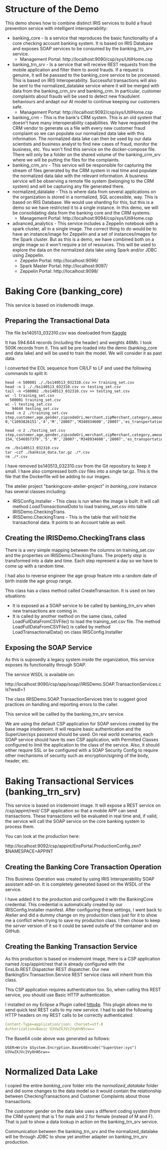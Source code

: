 # Structure of the Demo

This demo shows how to combine distinct IRIS services to build a fraud prevention service with intelligent interoperability:

* banking_core - Is a service that reproduces the basic functionality of a core checking account banking system. It is based on IRIS Database and exposes SOAP services to be consumed by the banking_trn_srv service.
  * Management Portal: http://localhost:9090/csp/sys/UtilHome.csp
* banking_trn_srv - Is a service that will receive REST requests from the mobile application and filter them to avoid frauds. If a request is genuine, it will be passsed to the banking_core service to be processed. This is based on IRIS Interoperability. Successful transactions will also be sent to the normalized_datalake service where it will be merged
with data from the banking_crm_srv and banking_crm. In particular, customer complaints about frauds will be used to detect new fraudulent behaviours and andapt our AI model to continue
keeping our customers safe.
  * Management Portal: http://localhost:9092/csp/sys/UtilHome.csp
* banking_crm - This is the bank's CRM system. This is an old system that doesn't have many interoperability capabilities. 
We have requested the CRM vendor to generate us a file with every new customer fraud complaint so we can populate our 
normalized data lake with this information. The normalized data lake can then be used by our data scientists and business analyst to
find new cases of fraud, monitor the business, etc. You won't find this service on the docker-compose file. There will only be a 
folder on the shared volume of the banking_crm_srv where we will be putting the files for the complaints.
* banking_crm_srv - This service will be responsible for capturing the stream of files generated by the CRM system
in real time and populate the normalized data lake with the relevant information. A business service will be
observing a remote file system (belonging to the CRM system) and will be capturing any file generated there.
* normalized_datalake - This is where data from several applications on the organization is stored in a normalized, SQL accessible, way. This is based on IRIS Database. We would use sharding for this, but this is a demo so we have restricted it to a single instance. In this demo, we will be consolidating data from the banking core and the CRM systems.
  * Management Portal: http://localhost:9094/csp/sys/UtilHome.csp
* advanced_analytics - This service includes a Zeppelin notebook with a spark cluster, all in a single image. The correct thing to do would be to have an instance/image for Zeppelin and a set of instances/images for the Spark cluster. But as this is a demo, we have combined both on a single image so it won't require a lot of resources. This will be used to explore the data on the normalized data lake using Spark and/or JDBC using Zeppelin.
  * Zeppelin Portal: http://localhost:9096/
  * Spark Master Portal: http://localhost:9097/
  * Zeppelin Portal: http://localhost:9098/

# Baking Core (banking_core)

This service is based on irisdemodb image.

## Preparing the Transactional Data

The file bs140513_032310.csv was dowloaded from [Kaggle][KagglePaySim]

It has 594.644 records (including the header) and weights 46Mb. I took 500K records from it.
This will be pre-loaded into the demo (banking_core and data lake) and will be used to train the model. We will consider it as past data. 

I converted the EOL sequence from CR/LF to LF and used the following commands to split it:

``` shel 
head -n 500001 ././bs140513_032310.csv >> training_set.csv
head -n 1 ././bs140513_032310.csv >> testing_set.csv
tail -n +500002 ./bs140513_032310.csv >> testing_set.csv
wc -l training_set.csv
  500001 training_set.csv
wc -l testing_set.csv
   94644 testing_set.csv
head -n 2 ./training_set.csv
step,customer,age,gender,zipcodeOri,merchant,zipMerchant,category,amount,fraud
0,'C1093826151','4','M','28007','M348934600','28007','es_transportation',4.55,0

head -n 2 ./testing_set.csv
step,customer,age,gender,zipcodeOri,merchant,zipMerchant,category,amount,fraud
154,'C546957379','5','M','28007','M348934600','28007','es_transportation',0.18,0

rm ./bs140513_032310.csv
tar -czf ./banksim_data.tar.gz ./*.csv
rm ./*.csv
```

I have removed bs140513_032310.csv from the Git repository to keep it small. I have also compressed both csv
files into a single tar.gz. This is the file that the Dockerfile will be adding to our images.

The atelier project "bankingcore-atelier-project" in *banking_core* instance has several classes including:
* IRISConfig.Installer - This class is run when the image is built. It will call method *LoadTransactionalData* to load training_set.csv into table IRISDemo.CheckingTrans.
* IRISDemo.CheckingTrans - This is the table that will hold the transactional data. It points to an Account table as well.

## Creating the IRISDemo.CheckingTrans class

There is a very simple mapping between the columns on training_set.csv and the properties on IRISDemo.CheckingTrans.
The property *step* is transformed into a date and time. Each step represent a day so we have to come up with a random
time.

I had also to reverse engineer the age group feature into a random date of birth inside the age group range. 

This class has a class method called CreateTransaction. It is used on two situations:

* It is exposed as a SOAP service to be called by banking_trn_srv when new transactions are coming in.
* It is called by another method on the same class, called LoadFullDataFromCSVFile() to load the training_set.csv file. 
The method LoadFullDataFromCSVFile() is called by method LoadTransactionalData() on class IRISConfig.Installler


[KagglePaySim]: https://www.kaggleclipeclipcom/ntnu-testimon/banksim1

## Exposing the SOAP Service

As this is suposedly a legacy system inside the organization, this service exposes its functionality through SOAP.

The service WSDL is available on:

http://localhost:9090/csp/app/soap//IRISDemo.SOAP.TransactionServices.cls?wsdl=1

The class IRISDemo.SOAP.TransactionServices tries to suggest good practices on handling and reporting errors to the caller.

This service will be callled by the banking_trn_srv service.

We are using the default CSP application for SOAP services created by the base image irisdemoint. It will require basic authentication and the SuperUser/sys password should be used. On real world scenarios, each SOAP service should have its own CSP application, with Permitted Classes configured to limit the application to the class of the service. Also, it should either require SSL or be configured with a SOAP Security Config to require other mechanisms of security such as encryption/signing of the body, header, etc.

# Baking Transactional Services (banking_trn_srv)

This service is based on irisdemoint image. It will expose a REST service on /csp/appint/rest/ CSP application so that a mobile APP can send transactions. These transactions will be evaluated in real time and, if valid, the service will call the SOAP service on the core banking system to process them.

You can look at the production here:

http://localhost:9092/csp/appint/EnsPortal.ProductionConfig.zen?$NAMESPACE=APPINT

## Creating the Banking Core Transaction Operation

This Business Operation was created by using IRIS Interoperability SOAP assistant add-on. It is completely generated based on the WSDL of the service.

I have added it to the production and configured it with the BankingCore credential. This credential is automatically created by our IRISConfig.Installer manifest. After configuring these settings, I went back to Atelier and did a dummy change on my production class just for it to show me a conflict when trying to save my production class. I then chose to keep the *server* version of it so it could be saved outsife of the container and on GitHub.

## Creating the Banking Transaction Service

As this production is based on irisdemoint image, there is a CSP application named /csp/appint/rest that is already configured with the EnsLib.REST.Dispatcher REST dispatcher. Our new BankingSrv.Transaction.Service REST service class will inherit from this class.

This CSP application requires authentication too. So, when calling this REST service, you should use Basic HTTP authentication.

I installed on my Eclipse a Plugin called [http4e](http://www.nextinterfaces.com/http4e-eclipse/eclipse-restful-http-client-plugin-install/). This plugin allows me to send quick test REST calls to my new service. I had to add the following HTTP headers on my REST calls to be correctly authenticated:

``` YAML
Content-Type=application/json; charset=utf-8
Authorization=Basic U3VwZXJVc2VyOnN5cw==
```

The Base64 code above was generated as follows:

```
USER>Write $System.Encryption.Base64Encode("SuperUser:sys")
U3VwZXJVc2VyOnN5cw==
```

# Normalized Data Lake

I copied the entire *banking_core* folder into the *normalized_datalake* folder and did some changes to the data model
so it would contain the relationship between CheckingTransactions and Customer Complaints about those transactions.

The customer gender on the data lake uses a different coding system (from the CRM system) that is 1 for male and 2
for female (instead of M and F). That is just to show a data lookup in action on the banking_trn_srv service.

Communication between the banking_trn_srv and the normalized_datalake will be through JDBC to show yet another adapter 
on banking_trn_srv production.